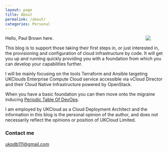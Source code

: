 ```yaml
---
layout: page
title: About
permalink: /about/
categories: Personal
---
```

Hello, Paul Brown here. <img align="right" src="https://raw.githubusercontent.com/ukpdb111/ukpdb111.github.io/master/images/profile3.jpg" hspace="40"> 

This blog is to support those taking their first steps in, or just interested in, the provisioning and configuration of cloud infrastructure by code. It will get you up and running quickly providing you with a foundation from which you can develop your capabilities further.

I will be mainly focusing on the tools Terraform and Ansible targeting UKClouds Enterprise Compute Cloud service accessible via vCloud Director and their Cloud Native Infrastructure powered by OpenStack.

When you have a basic foundation you can then move onto the migraine inducing [Periodic Table Of DevOps](https://xebialabs.com/periodic-table-of-devops-tools/).

I am employed by UKCloud as a Cloud Deployment Architect and the information in this blog is the personal opinion of the author, and does not necessarily reflect the opinions or position of UKCloud Limited. 

### Contact me

[ukpdb111@gmail.com](mailto:ukpdb111@gmail.com)
